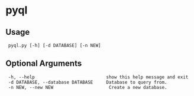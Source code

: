# pyql

## Usage
     pyql.py [-h] [-d DATABASE] [-n NEW]

## Optional Arguments
     -h, --help                           show this help message and exit
     -d DATABASE, --database DATABASE     Database to query from.
     -n NEW, --new NEW                     Create a new database.